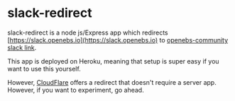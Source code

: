 # slack-redirect

slack-redirect is a node js/Express app which redirects [https://slack.openebs.io](https://slack.openebs.io) to [openebs-community slack link](https://openebs-community.slack.com/join/shared_invite/enQtMjQzMTg4NTcyNTY2LTJiMzVjYjA5ZDk3YmI4NjAxY2QyYmI3MTA1MmUxMTAzNTU0NTM5NTViOTIxMjA1NWQ4NzVmMTBiNjk0NDU1YzQ).

This app is deployed on Heroku, meaning that setup is super easy if you want to use this yourself.

However, [CloudFlare](cloudflare.com) offers a redirect that doesn't require a server app. However, if you want to experiment, go ahead.
